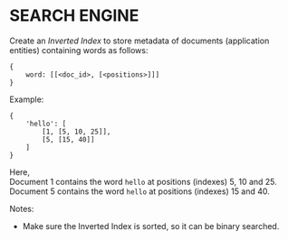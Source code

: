 # SEARCH ENGINE

Create an *Inverted Index* to store metadata of documents (application entities) containing words as follows:

    {
        word: [[<doc_id>, [<positions>]]]
    }

Example:

    {
        'hello': [
            [1, [5, 10, 25]],
            [5, [15, 40]]
        ]
    }

Here,  
Document 1 contains the word `hello` at positions (indexes) 5, 10 and 25.
Document 5 contains the word `hello` at positions (indexes) 15 and 40.

Notes:
- Make sure the Inverted Index is sorted, so it can be binary searched. 